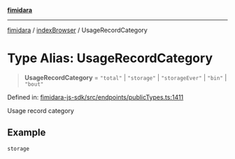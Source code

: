 [**fimidara**](../../README.md)

***

[fimidara](../../modules.md) / [indexBrowser](../README.md) / UsageRecordCategory

# Type Alias: UsageRecordCategory

> **UsageRecordCategory** = `"total"` \| `"storage"` \| `"storageEver"` \| `"bin"` \| `"bout"`

Defined in: [fimidara-js-sdk/src/endpoints/publicTypes.ts:1411](https://github.com/softkave/fimidara/blob/feac071900ab8644442d355e5cb5db9df2f34600/fimidara-js-sdk/src/endpoints/publicTypes.ts#L1411)

Usage record category

## Example

```
storage
```
